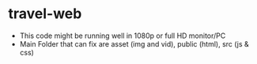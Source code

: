 # travel-web
- This code might be running well in 1080p or full HD monitor/PC
- Main Folder that can fix are asset (img and vid), public (html), src (js & css)

